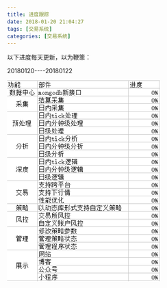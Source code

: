 ```yaml
---
title: 进度跟踪
date: 2018-01-20 21:04:27
tags: [交易系统]
categories: [交易系统]
---
```


以下进度每天更新，以为鞭策：<!-- more -->

20180120----20180122

![schedule](../images/schedule.png)



